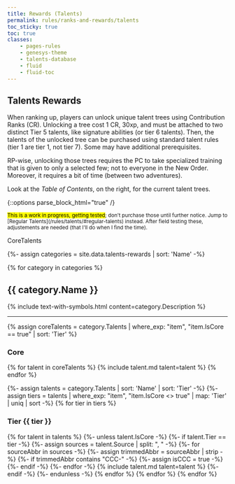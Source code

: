 ```yaml
---
title: Rewards (Talents)
permalink: rules/ranks-and-rewards/talents
toc_sticky: true
toc: true
classes:
    - pages-rules
    - genesys-theme
    - talents-database
    - fluid
    - fluid-toc
---
```


## Talents Rewards

When ranking up, players can unlock unique talent trees using Contribution Ranks (CR).
Unlocking a tree cost 1 CR, 30xp, and must be attached to two distinct Tier 5 talents, like signature abilities (or tier 6 talents).
Then, the talents of the unlocked tree can be purchased using standard talent rules (tier 1 are tier 1, not tier 7).
Some may have additional prerequisites.

RP-wise, unlocking those trees requires the PC to take specialized training that is given to only a selected few; not to everyone in the New Order. 
Moreover, it requires a bit of time (between two adventures).

Look at the _Table of Contents_, on the right, for the current talent trees.

{::options parse_block_html="true" /}

<section class="talents two-columns">

<small>
<mark>This is a work in progress, getting tested</mark>; don't purchase those until further notice.
Jump to [Regular Talents](/rules/talents/#regular-talents) instead.
After field testing these, adjustements are needed (that I'll do when I find the time).
</small>

CoreTalents

{%- assign categories = site.data.talents-rewards | sort: 'Name' -%}

{% for category in categories %}

<h2 id="{{ category.Name | slugify }}">{{ category.Name }}</h2>

{% include text-with-symbols.html content=category.Description %}

<hr>

{% assign coreTalents = category.Talents | where_exp: "item", "item.IsCore == true" | sort: 'Tier' %}

<h3 id="{{ category.Name | slugify }}-core">Core</h3>

{% for talent in coreTalents %}
{% include talent.md talent=talent %}
{% endfor %}

{%- assign talents = category.Talents  | sort: 'Name' | sort: 'Tier' -%}
{%- assign tiers = talents | where_exp: "item", "item.IsCore <> true" | map: 'Tier' | uniq | sort -%}
{% for tier in tiers %}

<h3 id="{{ category.Name | slugify }}-tier-{{ tier }}">Tier {{ tier }}</h3>

{% for talent in talents %}
{%- unless talent.IsCore -%}
    {%- if talent.Tier == tier -%}
        {%- assign sources = talent.Source | split: ", " -%}
        {%- for sourceAbbr in sources -%}
            {%- assign trimmedAbbr = sourceAbbr | strip -%}
            {%- if trimmedAbbr contains "CCC-" -%}
                {%- assign isCCC = true -%}
            {%- endif -%}
        {%- endfor -%}
        {% include talent.md talent=talent %}
    {%- endif -%}
{%- endunless -%}
{% endfor %}
{% endfor %}
{% endfor %}

</section>